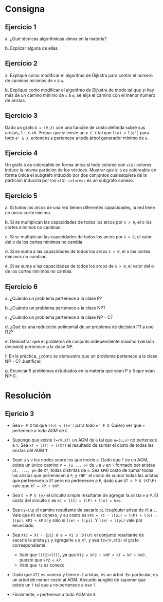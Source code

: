 Consigna
========

Ejercicio 1
-----------

a. ¿Qué técnicas algorítmicas vimos en la materia?

b. Explicar alguna de ellas.

Ejercicio 2
-----------

a. Explique cómo modificar el algoritmo de Dijkstra para contar el número de caminos mínimos de `v` a `w`.

b. Explique coḿo modificar el algoritmo de Dijkstra de modo tal que si hay más de un camino mínimo de `v` a `w`, se elija el camino con el menor número de aristas.

Ejercicio 3
-----------

Dado un grafo `G = (V,X)` con una función de costo definida sobre sus aristas, `l: X->R`. Probar que si existe un `e ∈ X` tal que `l(e) < l(e')` para todo `e' ∈ X`, entonces `e` pertenece a todo árbol generador mínimo de `G`.

Ejercicio 4
-----------

Un grafo `G` es coloreable en forma única si todo coloreo con `x(G)` colores induce la misma partición de los vértices. Mostrar que si `G` es coloreable en forma única el subgrafo inducido por dos conjuntos cualesquiera de la partición inducida por los `x(G)-coloreos` es un subgrafo conexo.

Ejercicio 5
-----------

a. Si todos los arcos de una red tienen diferentes capacidades, la red tiene un único corte mínimo.

b. Si se multiplican las capacidades de todos los arcos por `λ > 0`, el o los cortes mínimos no cambian.

c. Si se multiplican las capacidades de todos los arcos por `λ > 0`, el valor del o de los cortes mínimos no cambia.

d. Si se suma a las capacidades de todos los arcos `λ > 0`, el o los cortes mínimos no cambian.

e. Si se suma a las capacidades de todos los arcos de `λ > 0`, el valor del o de los cortes mínimos no cambia.

Ejercicio 6
-----------

a. ¿Cuándo un problema pertenece a la clase P?

b. ¿Cuándo un problema pertenece a la clase NP?

c. ¿Cuándo un problema pertenece a la clase NP - C?

d. ¿Qué es una reducción polinomial de un problema de decisioń Π1 a uno Π2?

e. Demostrar que el problema de conjunto independiente máximo (versión decisioń) pertenece a la clase NP.

f. En la práctica, ¿cómo se demuestra que un problema pertenece a la clase NP - C? Justificar.

g. Enunciar 5 problemas estudiados en la materia que sean P y 5 que sean NP-C.

Resolución
==========

Ejericio 3
----------
* Sea `e ∈ X` tal que `l(e) < l(e')` para todo `e' ∈ X`. Quiero ver que `e` pertenece a todo AGM de `G`. 

* Supongo que existe `T=(V,XT)` un AGM de `G` tal que `e=(u,v)` no pertenece a `T`. Sea `kT = l(T) = l(XT)` el resultado de sumar el costo de todas las aristas del AGM `T`.

* Sean `u` y `v` los nodos sobre los que incide `e`. Dado que `T` es un AGM, existe un único camino `P = (u ... v)` de `u` a `v` en `T` formado por aristas `p1, ..., pk` de `XT`, todas distintas de `e`. Sea `kP`el costo de sumar todas las aristas que pertenecen a `P`, y `kNP'` el costo de sumar todas las aristas que pertenecen a `XT` pero no pertenecen a `P`, dado que `XT = P U (XT\P)` vale que `kT = kP + kNP`.

* Sea `C = P U {e}` el circuito simple resultante de agregar la arista `e` a `P`. El costo del circuito `C` es `kC = l(C) = l(P) + l(e) = k+e`.

* Sea `P2=C\p` el camino resultante de sacarle `pi` (cualquier arista de `P`) a `C`. Vale que `P2` es conexo, y su costo es `kP2 = kC - l(pi) = l(P) + l(e) - l(pi)`. `kP2 < kP` sí y sólo sí `l(e) < l(pi)`. Y `l(e) < l(pi)` vale por enunciado.

* Sea `XT2 = XT - {pi} U e = P2 U (XT\P)` el conjunto resultante de sacarle la arista `pi` y agregarle `e` a `XT`, y sea `T2=(V,XT2)` el grafo correspondiente.
	* Vale que `l(T2)<l(T)`, ya que `kT2 = kP2 + kNP < kT = kP + kNP`, puesto que `kP2 < kP`.
	* Vale que `T2` es conexo.

* Dado que `XT2` es conexo y tiene `n-1` aristas, es un árbol. En particular, es un arbol de menor costo al AGM. Absurdo surgido de suponer que existe un `T` tal que `e` no pertenece a ese `T`.

* Finalmente, `e` pertenece a todo AGM de `G`.